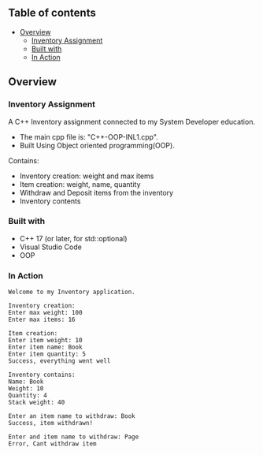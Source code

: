 ## Table of contents
- [Overview](#overview)
  - [Inventory Assignment](#inventory-assignment)
  - [Built with](#built-with)
  - [In Action](#in-action)

## Overview
### Inventory Assignment
A C++ Inventory assignment connected to my System Developer education.
* The main cpp file is: "C++-OOP-INL1.cpp".
* Built Using Object oriented programming(OOP). 

Contains:
* Inventory creation: weight and max items
* Item creation: weight, name, quantity
* Withdraw and Deposit items from the inventory
* Inventory contents

### Built with

- C++ 17 (or later, for std::optional)
- Visual Studio Code
- OOP

### In Action
```
Welcome to my Inventory application.

Inventory creation:
Enter max weight: 100
Enter max items: 16

Item creation:
Enter item weight: 10
Enter item name: Book
Enter item quantity: 5
Success, everything went well

Inventory contains:
Name: Book
Weight: 10
Quantity: 4
Stack weight: 40

Enter an item name to withdraw: Book
Success, item withdrawn!

Enter and item name to withdraw: Page
Error, Cant withdraw item
```


